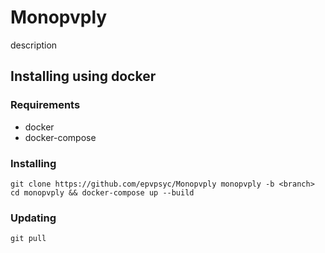 # Monopvply

description

## Installing using docker

### Requirements

  * docker
  * docker-compose

### Installing

    git clone https://github.com/epvpsyc/Monopvply monopvply -b <branch>
    cd monopvply && docker-compose up --build
    
### Updating

    git pull
